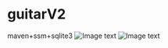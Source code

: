 # guitarV2
maven+ssm+sqlite3
![Image text](https://raw.github.com/fljask/guitarV2/master/img/QPUBMW]P8WJ32}WIRIVKTYE.jpg)
![Image text](https://raw.github.com/fljask/guitarV2/master/img/1.jpg)
